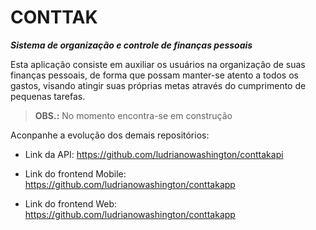 # **CONTTAK**

**_Sistema de organização e controle de finanças pessoais_**

Esta aplicação consiste em auxiliar os usuários na organização de suas finanças pessoais, de forma que possam manter-se atento a todos os gastos, visando atingir suas próprias metas através do cumprimento de pequenas tarefas.

> **OBS.:** No momento encontra-se em construção

Aconpanhe a evolução dos demais repositórios:

- Link da API: https://github.com/ludrianowashington/conttakapi

- Link do frontend Mobile: https://github.com/ludrianowashington/conttakapp

- Link do frontend Web: https://github.com/ludrianowashington/conttakapp
